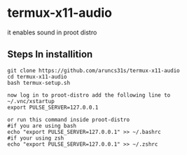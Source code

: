 # termux-x11-audio
it enables sound in proot distro
## Steps In installition
``` 
git clone https://github.com/aruncs31s/termux-x11-audio
cd termux-x11-audio
bash termux-setup.sh
```
```
now log in to proot-distro add the following line to
~/.vnc/xstartup
export PULSE_SERVER=127.0.0.1
```
```
or run this command inside proot-distro
#if you are using bash
echo "export PULSE_SERVER=127.0.0.1" >> ~/.bashrc
#if your using zsh 
echo "export PULSE_SERVER=127.0.0.1" >> ~/.zshrc
```

